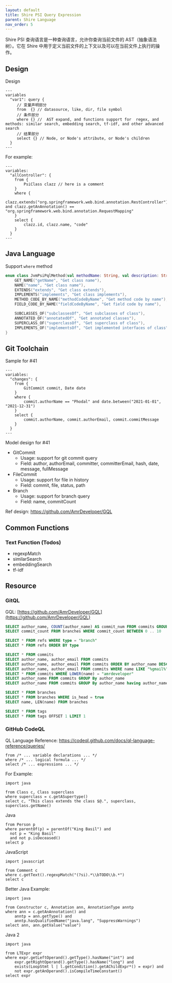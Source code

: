 ```yaml
---
layout: default
title: Shire PSI Query Expression
parent: Shire Language
nav_order: 5
---
```


Shire PSI 查询语言是一种查询语言，允许你查询当前文件的 AST（抽象语法树）。它在 Shire 中用于定义当前文件的上下文以及可以在当前文件上执行的操作。

## Design

Design

```shire
---
variables
  "var1": query {
     // 变量声明部分
     from  {} // datasource, like, dir, file symbol
     // 条件部分 
     where {} //  AST expand, and functions support for  regex, and methods: similar search, embedding search, tf-idf, and other advanced search
     // 结果部分
     select {} // Node, or Node's attribute, or Node's children 
  }
---
```

For example:

```shire
---
variables:
  "allController": {
    from {
        PsiClass clazz // here is a comment
    }
    where {
        clazz.extends("org.springframework.web.bind.annotation.RestController") and clazz.getAnAnnotation() == "org.springframework.web.bind.annotation.RequestMapping"
    }
    select {
        clazz.id, clazz.name, "code"
    }
  }
---
```

## Java Language

Support `where` method

```kotlin
enum class JvmPsiPqlMethod(val methodName: String, val description: String) {
    GET_NAME("getName", "Get class name"),
    NAME("name", "Get class name"),
    EXTENDS("extends", "Get class extends"),
    IMPLEMENTS("implements", "Get class implements"),
    METHOD_CODE_BY_NAME("methodCodeByName", "Get method code by name"),
    FIELD_CODE_BY_NAME("fieldCodeByName", "Get field code by name"),

    SUBCLASSES_OF("subclassesOf", "Get subclasses of class"),
    ANNOTATED_OF("annotatedOf", "Get annotated classes"),
    SUPERCLASS_OF("superclassOf", "Get superclass of class"),
    IMPLEMENTS_OF("implementsOf", "Get implemented interfaces of class"),
}
```

## Git Toolchain

Sample for #41

```shire
---
variables:
  "changes": {
    from {
        GitCommit commit, Date date
    }
    where {
        commit.authorName == "Phodal" and date.between("2021-01-01", "2021-12-31")
    }
    select {
        commit.authorName, commit.authorEmail, commit.commitMessage
    }
  }
---
```

Model design for #41

- GitCommit
  - Usage: support for git commit query
  - Field: author, authorEmail, committer, committerEmail, hash, date, message, fullMessage
- FileCommit
  - Usage: support for file in history
  - Field: commit, file, status, path
- Branch
  - Usage: support for branch query
  - Field: name, commitCount

Ref design: https://github.com/AmrDeveloper/GQL

## Common Functions  

### Text Function (Todos)

- regexpMatch
- similarSearch
- embeddingSearch
- tf-idf

## Resource

### GitQL

GQL: [https://github.com/AmrDeveloper/GQL](https://github.com/AmrDeveloper/GQL)

```sql
SELECT author_name, COUNT(author_name) AS commit_num FROM commits GROUP BY author_name, author_email ORDER BY commit_num DESC LIMIT 10
SELECT commit_count FROM branches WHERE commit_count BETWEEN 0 .. 10

SELECT * FROM refs WHERE type = "branch"
SELECT * FROM refs ORDER BY type

SELECT * FROM commits
SELECT author_name, author_email FROM commits
SELECT author_name, author_email FROM commits ORDER BY author_name DESC, author_email ASC
SELECT author_name, author_email FROM commits WHERE name LIKE "%gmail%" ORDER BY author_name
SELECT * FROM commits WHERE LOWER(name) = "amrdeveloper"
SELECT author_name FROM commits GROUP By author_name
SELECT author_name FROM commits GROUP By author_name having author_name = "AmrDeveloper"

SELECT * FROM branches
SELECT * FROM branches WHERE is_head = true
SELECT name, LEN(name) FROM branches

SELECT * FROM tags
SELECT * FROM tags OFFSET 1 LIMIT 1
```

### GitHub CodeQL

QL Language Reference: https://codeql.github.com/docs/ql-language-reference/queries/

```codeql
from /* ... variable declarations ... */
where /* ... logical formula ... */
select /* ... expressions ... */
```

For Example:

```codeql
import java

from Class c, Class superclass
where superclass = c.getASupertype()
select c, "This class extends the class $@.", superclass, superclass.getName()
```

Java

```codeql
from Person p
where parentOf(p) = parentOf("King Basil") and
  not p = "King Basil"
  and not p.isDeceased()
select p
```

JavaScript

```codeql
import javascript

from Comment c
where c.getText().regexpMatch("(?si).*\\bTODO\\b.*")
select c
```

Better Java Example:

```codeql
import java

from Constructor c, Annotation ann, AnnotationType anntp
where ann = c.getAnAnnotation() and
    anntp = ann.getType() and
    anntp.hasQualifiedName("java.lang", "SuppressWarnings")
select ann, ann.getValue("value")
```

Java 2

```codeql
import java

from LTExpr expr
where expr.getLeftOperand().getType().hasName("int") and
    expr.getRightOperand().getType().hasName("long") and
    exists(LoopStmt l | l.getCondition().getAChildExpr*() = expr) and
    not expr.getAnOperand().isCompileTimeConstant()
select expr
```
